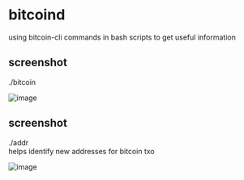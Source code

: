 # bitcoind
using bitcoin-cli commands in bash scripts to get useful information

## screenshot
./bitcoin

![image](https://user-images.githubusercontent.com/37476191/58383359-c26f9480-7fa3-11e9-8dd4-d7abecd3449d.png)


## screenshot
./addr\
helps identify new addresses for bitcoin txo

![image](https://user-images.githubusercontent.com/37476191/58363664-d9b06400-7e75-11e9-9948-277baebd2900.png)

